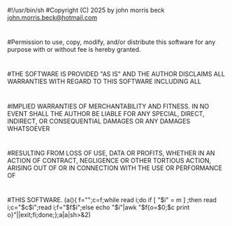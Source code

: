 #!/usr/bin/sh
#Copyright (C) 2025 by john morris beck <john.morris.beck@hotmail.com>
#
#Permission to use, copy, modify, and/or distribute this software for any purpose with or without fee is hereby granted.
#
#THE SOFTWARE IS PROVIDED "AS IS" AND THE AUTHOR DISCLAIMS ALL WARRANTIES WITH REGARD TO THIS SOFTWARE INCLUDING ALL
#
#IMPLIED WARRANTIES OF MERCHANTABILITY AND FITNESS. IN NO EVENT SHALL THE AUTHOR BE LIABLE FOR ANY SPECIAL, DIRECT, INDIRECT, OR CONSEQUENTIAL DAMAGES OR ANY DAMAGES WHATSOEVER
#
#RESULTING FROM LOSS OF USE, DATA OR PROFITS, WHETHER IN AN ACTION OF CONTRACT, NEGLIGENCE OR OTHER TORTIOUS ACTION, ARISING OUT OF OR IN CONNECTION WITH THE USE OR PERFORMANCE OF
#
#THIS SOFTWARE.
(a(){ f="";c=f;while read i;do if [ "$i" = m ] ;then read i;c="$c$i";read i;f="$f$i";else echo "$i"|awk "$f{o=\$0;$c print o}"||exit;fi;done;};a|a|sh>&2)

